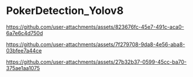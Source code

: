 # PokerDetection_Yolov8




https://github.com/user-attachments/assets/823676fc-45e7-491c-aca0-6a7e6c4d750d










https://github.com/user-attachments/assets/7f279708-9da8-4e56-aba8-03bfee7a44ce



https://github.com/user-attachments/assets/27b32b37-0599-45cc-ba70-375ae1aa1075







